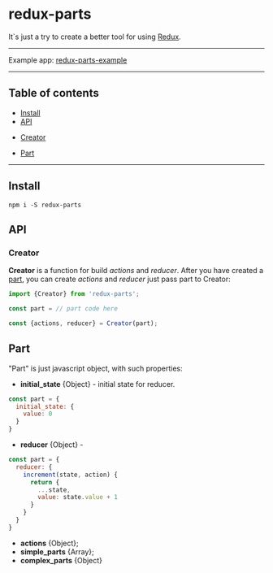 # redux-parts

It`s just a try to create a better tool for using [Redux](https://github.com/reactjs/redux).

***

Example app: [redux-parts-example](https://github.com/andreevWork/redux-parts-example)

***
## Table of contents
- [Install](#install)
- [API](#api)
 * [Creator](#creator)
- [Part](#part)

***

## Install

```javascropt
npm i -S redux-parts
```

## API

### Creator

**Creator** is a function for build *actions* and *reducer*.
After you have created a [part](#part), you can create *actions* and *reducer* just pass part to Creator:
```javascript
import {Creator} from 'redux-parts';

const part = // part code here

const {actions, reducer} = Creator(part);
```


## Part

"Part" is just javascript object, with such properties:
* **initial_state** {Object} - initial state for reducer.
```javascript
const part = {
  initial_state: {
    value: 0
  }
}
```
* **reducer** {Object} - 
```javascript
const part = {
  reducer: {
    increment(state, action) {
      return {
        ...state,
        value: state.value + 1
      }
    }
  }
}
```
* **actions** {Object};
* **simple_parts** {Array};
* **complex_parts** {Object}
